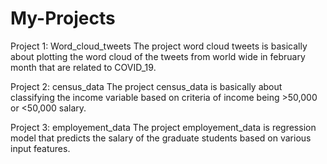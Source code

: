 # My-Projects

Project 1: Word_cloud_tweets
  The project word cloud tweets is basically about plotting the word cloud of the tweets from world wide in
  february month that are related to COVID_19.

Project 2: census_data
  The project census_data is basically about classifying the income variable based on criteria of income being >50,000 or <50,000 salary.
  
Project 3: employement_data
  The project employement_data is regression model that predicts the salary of the graduate students based on various input features.
  


